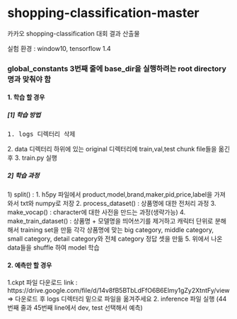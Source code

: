 # shopping-classification-master
카카오 shopping-classification 대회 결과 산출물

실험 환경 : window10, tensorflow 1.4  


<h3>global_constants 3번째 줄에 base_dir을 실행하려는 root directory명과 맞춰야 함</h3>


<h4>1. 학습 할 경우</h4>
<h5>[1] 학습 방법</h5>       
<pre>1. logs 디렉터리 삭제</pre>  
          2. data 디렉터리 하위에 있는 original 디렉터리에 train,val,test chunk file들을 옮긴후  
          3. train.py 실행  
          
<h5>2] 학습 과정</h5>  
  1) split() : 
          1. h5py 파일에서 product,model,brand,maker,pid,price,label을 가져와서 txt와 numpy로 저장  
          2. process_dataset() : 상품명에 대한 전처리 과정  
          3. make_vocap() : character에 대한 사전을 만드는 과정(생략가능)  
          4. make_train_dataset() : 상품명 + 모델명을 띄어쓰기를 제거하고 캐릭터 단위로 분해해서 training set을 만듦  
                            각각 상품명에 맞는 big category, middle category, small category, detail category와 전체 category 정답 셋을 만듦  
          5. 위에서 나온 data들을 shuffle 하여 model 학습    

<h4>2. 예측만 할 경우</h4>
          1.ckpt 파일 다운로드 link : https://drive.google.com/file/d/14v8fB5BTbLdFfO6B6Elmy1gZy2XtntFy/view  
           => 다운로드 후 logs 디렉터리 밑으로 파일을 옮겨주세요  
          2. inference 파일 실행 (44번째 줄과 45번째 line에서 dev, test 선택해서 예측)  

 
